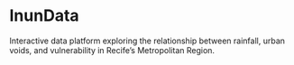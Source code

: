 # InunData

Interactive data platform exploring the relationship between rainfall, urban voids, and vulnerability in Recife’s Metropolitan Region.
